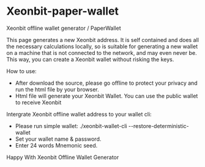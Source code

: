 # Xeonbit-paper-wallet
Xeonbit offline wallet generator / PaperWallet

This page generates a new Xeonbit address. It is self contained and does all the necessary calculations locally, so is suitable for generating a new wallet on a machine that is not connected to the network, and may even never be. This way, you can create a Xeonbit wallet without risking the keys. 

How to use:

- After download the source, please go offline to protect your privacy and run the html file by your browser.
- Html file will generate your Xeonbit Wallet. You can use the public wallet to receive Xeonbit

Intergrate Xeonbit offline wallet address to your wallet cli:
- Please run simple wallet: ./xeonbit-wallet-cli --restore-deterministic-wallet
- Set your wallet name & password.
- Enter 24 words Mnemonic seed.

Happy With Xeonbit Offline Wallet Generator
